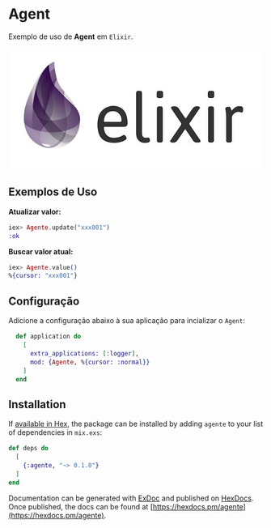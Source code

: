 # Agent
Exemplo de uso de **Agent** em `Elixir`.

![alt text](https://github.com/wagncarv/Agent/blob/main/elixir.jpg)

## Exemplos de Uso
**Atualizar valor:**
```elixir
iex> Agente.update("xxx001")
:ok
```
**Buscar valor atual:**
```elixir
iex> Agente.value()
%{cursor: "xxx001"}
```

## Configuração
Adicione a configuração abaixo à sua aplicação para incializar o ```Agent```:
```elixir
  def application do
    [
      extra_applications: [:logger],
      mod: {Agente, %{cursor: :normal}}
    ]
  end
```

## Installation

If [available in Hex](https://hex.pm/docs/publish), the package can be installed
by adding `agente` to your list of dependencies in `mix.exs`:

```elixir
def deps do
  [
    {:agente, "~> 0.1.0"}
  ]
end
```

Documentation can be generated with [ExDoc](https://github.com/elixir-lang/ex_doc)
and published on [HexDocs](https://hexdocs.pm). Once published, the docs can
be found at [https://hexdocs.pm/agente](https://hexdocs.pm/agente).
